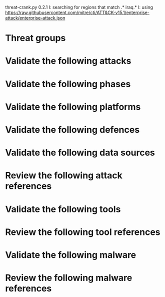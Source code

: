threat-crank.py 0.2.1
I: searching for regions that match .* iraq.*
I: using https://raw.githubusercontent.com/mitre/cti/ATT&CK-v15.1/enterprise-attack/enterprise-attack.json
# Threat groups


# Validate the following attacks


# Validate the following phases


# Validate the following platforms


# Validate the following defences


# Validate the following data sources


# Review the following attack references


# Validate the following tools


# Review the following tool references


# Validate the following malware


# Review the following malware references


